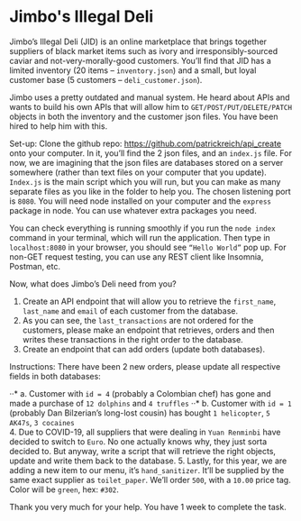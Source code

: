 # Jimbo's Illegal Deli

Jimbo’s Illegal Deli (JID) is an online marketplace that brings together suppliers of black market items such as ivory and irresponsibly-sourced caviar and not-very-morally-good customers. You’ll find that JID has a limited inventory (20 items – `inventory.json`) and a small, but loyal customer base (5 customers – `deli_customer.json`). 

Jimbo uses a pretty outdated and manual system. He heard about APIs and wants to build his own APIs that will allow him to `GET/POST/PUT/DELETE/PATCH` objects in both the inventory and the customer json files. You have been hired to help him with this. 

Set-up: Clone the github repo: https://github.com/patrickreich/api_create onto your computer. In it, you’ll find the 2 json files, and an `index.js` file. For now, we are imagining that the json files are databases stored on a server somewhere (rather than text files on your computer that you update). `Index.js` is the main script which you will run, but you can make as many separate files as you like in the folder to help you. The chosen listening port is `8080`. You will need node installed on your computer and the `express` package in node. You can use whatever extra packages you need. 

You can check everything is running smoothly if you run the `node index` command in your terminal, which will run the application. Then type in `localhost:8080` in your browser, you should see `“Hello World”` pop up. For non-GET request testing, you can use any REST client like Insomnia, Postman, etc.

Now, what does Jimbo’s Deli need from you?

1.	Create an API endpoint that will allow you to retrieve the `first_name`, `last_name` and `email` of each customer from the database.
2.	As you can see, the `last_transactions` are not ordered for the customers, please make an endpoint that retrieves, orders and then writes these transactions in the right order to the database. 
3.	Create an endpoint that can add orders (update both databases).


Instructions: There have been 2 new orders, please update all respective fields in both databases:

··* a.	Customer with `id = 4` (probably a Colombian chef) has gone and made a purchase of `12 dolphins` and `4 truffles`
··* b.	Customer with `id = 1` (probably Dan Bilzerian’s long-lost cousin) has bought `1 helicopter`, `5 AK47s`, `3 cocaines`  
4.	Due to COVID-19, all suppliers that were dealing in `Yuan Renminbi` have decided to switch to `Euro`. No one actually knows why, they just sorta decided to. But anyway, write a script that will retrieve the right objects, update and write them back to the database.
5.	Lastly, for this year, we are adding a new item to our menu, it’s `hand_sanitizer`. It’ll be supplied by the same exact supplier as `toilet_paper`. We’ll order `500`, with a `10.00` price tag. Color will be `green`, hex: `#302`.

Thank you very much for your help. You have 1 week to complete the task. 

